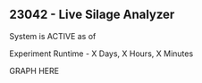 23042 - Live Silage Analyzer
--------------------------------------------------------------------------------------

System is ACTIVE as of <TIME>

Experiment Runtime - X Days, X Hours, X Minutes

GRAPH HERE
